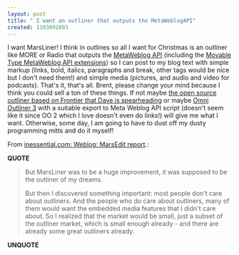 ```yaml
---
layout: post
title: " I want an outliner that outputs the MetaWeblogAPI"
created: 1103092893
---
```

<p>I want MarsLiner! I think in outlines so all I want for Christmas is an outliner like MORE or Radio that outputs the <a href="http://www.xmlrpc.com/metaWeblogApi">MetaWeblog API</a> (including the <a href="http://www.movabletype.org/docs/mtmanual_programmatic.html">Movable Type MetaWeblog API extensions</a>) so I can post to my blog text with simple markup (links, bold, italics, paragraphs and break, other tags would be nice but I don't need them!) and simple media (pictures, and audio and video for podcasts).  That's it, that's all. Brent, please change your mind because I think you could sell a ton of these things.  If not maybe <a href="http://archive.scripting.com/2004/12/12#When:5:40:40AM">the open source outliner based on Frontier that Dave is spearheading</a> or maybe <a href="http://www.omnigroup.com/applications/omnioutliner/beta/">Omni Outliner 3</a> with a suitable export to Meta Weblog API script (doesn't seem like it since OO 2 which I love doesn't even do links!) will give me what I want.  Otherwise, some day, I am going to have to dust off my dusty programming mitts and do it myself!</p><p>From <a href="http://inessential.com/?comments=1&postid=3004">inessential.com: Weblog: MarsEdit report</a>.:</p>
<p><b>QUOTE</b></p><blockquote><p>But MarsLiner was to be a huge improvement, it was supposed to be the outliner of my dreams.</p>

<p>But then I discovered something important: most people don't care about outliners. And the people who do care about outliners, many of them would want the embedded media features that I didn't care about. So I realized that the market would be small, just a subset of the outliner market, which is small enough already - and there are already some great outliners already.</p>

</blockquote><p><b>UNQUOTE</b></p>



